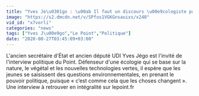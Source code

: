 ```yaml
---
title: "Yves Je\u0301go : \u00ab Il faut un discours \u00e9cologiste partag\u00e9 par les Fran\u00e7ais \u00bb"
image: "https://s2.dmcdn.net/v/SPfos1VGKGnsauixs/x240"
vid_id: "x7vorli"
categories: "news"
tags: ["Yves J\u00e9go","Le Point","Politique"]
date: "2020-08-27T03:45:09+03:00"
---
```

L'ancien secrétaire d'État et ancien député UDI Yves Jégo est l'invité de l'interview politique du Point. Défenseur d'une écologie qui se base sur la nature, le végétal et les nouvelles technologies vertes, il espère que les jeunes se saisissent des questions environnementales, en prenant le pouvoir politique, puisque « c’est comme cela que les choses changent ». Une interview à retrouver en intégralité sur lepoint.fr
